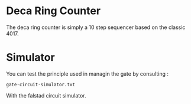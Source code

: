 # Deca Ring Counter 

The deca ring counter is simply a 10 step sequencer based on the classic 4017.

# Simulator

You can test the principle used in managin the gate by consulting :

`gate-circuit-simulator.txt`

With the falstad circuit simulator.


